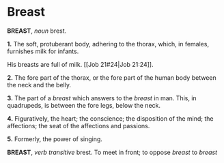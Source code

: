 # Breast

**BREAST**, _noun_ brest.

**1.** The soft, protuberant body, adhering to the thorax, which, in females, furnishes milk for infants.

His breasts are full of milk. [[Job 21#24|Job 21:24]].

**2.** The fore part of the thorax, or the fore part of the human body between the neck and the belly.

**3.** The part of a _breast_ which answers to the _breast_ in man. This, in quadrupeds, is between the fore legs, below the neck.

**4.** Figuratively, the heart; the conscience; the disposition of the mind; the affections; the seat of the affections and passions.

**5.** Formerly, the power of singing.

**BREAST**, _verb transitive_ brest. To meet in front; to oppose _breast_ to _breast_